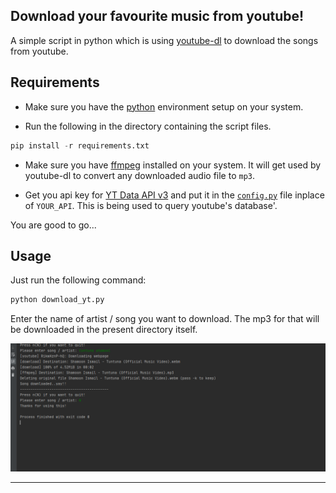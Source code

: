 ## Download your favourite music from youtube!

A simple script in python which is using [youtube-dl](https://github.com/ytdl-org/youtube-dl) to download the songs from youtube.

## Requirements

- Make sure you have the [python](https://www.python.org/downloads/) environment setup on your system.

- Run the following in the directory containing the script files.

```python
pip install -r requirements.txt
```

- Make sure you have [ffmpeg](https://ffmpeg.org/) installed on your system. It will get used by youtube-dl to convert any downloaded audio file to `mp3`.


- Get you api key for [YT Data API v3](https://developers.google.com/youtube/v3/getting-started#before-you-start) and put it in the [`config.py`](./config.py) file inplace of `YOUR_API`. This is being used to query youtube's database'.

You are good to go...

## Usage

Just run the following command:

```python
python download_yt.py
```
Enter the name of artist / song you want to download. The mp3 for that will be downloaded in the present directory itself.

![DEMO](./demo.PNG)

--------------


